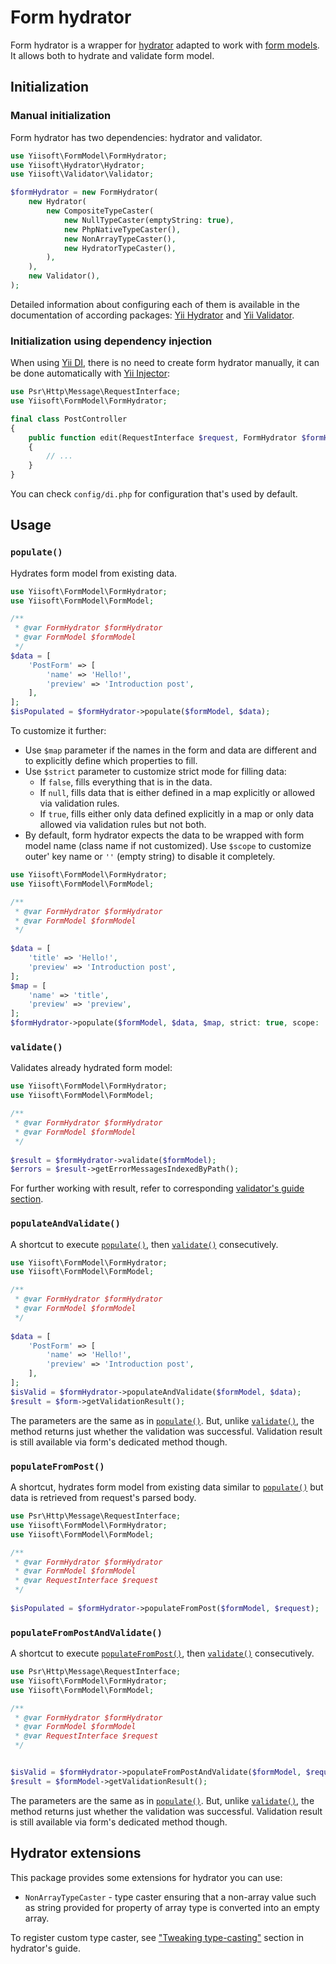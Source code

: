# Form hydrator

Form hydrator is a wrapper for [hydrator](https://github.com/yiisoft/hydrator) adapted to work with 
[form models](form-model.md). It allows both to hydrate and validate form model.

## Initialization

### Manual initialization

Form hydrator has two dependencies: hydrator and validator.

```php
use Yiisoft\FormModel\FormHydrator;
use Yiisoft\Hydrator\Hydrator;
use Yiisoft\Validator\Validator;

$formHydrator = new FormHydrator(
    new Hydrator(
        new CompositeTypeCaster(
            new NullTypeCaster(emptyString: true),
            new PhpNativeTypeCaster(),
            new NonArrayTypeCaster(),
            new HydratorTypeCaster(),
        ),
    ),
    new Validator(),
);
```

Detailed information about configuring each of them is available in the documentation of according packages:
[Yii Hydrator](https://github.com/yiisoft/hydrator) and [Yii Validator](https://github.com/yiisoft/validator).

### Initialization using dependency injection

When using [Yii DI](https://github.com/yiisoft/di), there is no need to create form hydrator manually, it can be done
automatically with [Yii Injector](https://github.com/yiisoft/injector):

```php
use Psr\Http\Message\RequestInterface;
use Yiisoft\FormModel\FormHydrator;

final class PostController 
{
    public function edit(RequestInterface $request, FormHydrator $formHydrator): ResponseInterface
    {
        // ...
    }
}
```

You can check `config/di.php` for configuration that's used by default.

## Usage

### `populate()`

Hydrates form model from existing data.

```php
use Yiisoft\FormModel\FormHydrator;
use Yiisoft\FormModel\FormModel;

/** 
 * @var FormHydrator $formHydrator
 * @var FormModel $formModel 
 */
$data = [
    'PostForm' => [
        'name' => 'Hello!',
        'preview' => 'Introduction post',
    ],
];
$isPopulated = $formHydrator->populate($formModel, $data);
```

To customize it further:

- Use `$map` parameter if the names in the form and data are different and to explicitly define which properties to 
fill. 
- Use `$strict` parameter to customize strict mode for filling data:
  - If `false`, fills everything that is in the data.
  - If `null`, fills data that is either defined in a map explicitly or allowed via validation rules.
  - If `true`, fills either only data defined explicitly in a map or only data allowed via validation rules but not 
  both.
- By default, form hydrator expects the data to be wrapped with form model name (class name if not customized). Use 
`$scope` to customize outer' key name or `''` (empty string) to disable it completely.

```php
use Yiisoft\FormModel\FormHydrator;
use Yiisoft\FormModel\FormModel;

/** 
 * @var FormHydrator $formHydrator
 * @var FormModel $formModel 
 */
 
$data = [
    'title' => 'Hello!',
    'preview' => 'Introduction post',
];
$map = [
    'name' => 'title',
    'preview' => 'preview',
];
$formHydrator->populate($formModel, $data, $map, strict: true, scope: '');
```

### `validate()`

Validates already hydrated form model:

```php
use Yiisoft\FormModel\FormHydrator;
use Yiisoft\FormModel\FormModel;

/** 
 * @var FormHydrator $formHydrator
 * @var FormModel $formModel 
 */
 
$result = $formHydrator->validate($formModel);
$errors = $result->getErrorMessagesIndexedByPath();
```

For further working with result, refer to corresponding 
[validator's guide section](https://github.com/yiisoft/validator/blob/master/docs/guide/en/result.md).

### `populateAndValidate()`

A shortcut to execute [`populate()`](#populate), then [`validate()`](#validate) consecutively.

```php
use Yiisoft\FormModel\FormHydrator;
use Yiisoft\FormModel\FormModel;

/** 
 * @var FormHydrator $formHydrator
 * @var FormModel $formModel 
 */
 
$data = [
    'PostForm' => [
        'name' => 'Hello!',
        'preview' => 'Introduction post',
    ],
];
$isValid = $formHydrator->populateAndValidate($formModel, $data);
$result = $form->getValidationResult();
```

The parameters are the same as in [`populate()`](#populate). But, unlike [`validate()`](#validate), the method returns 
just whether the validation was successful. Validation result is still available via form's dedicated method though.

### `populateFromPost()`

A shortcut, hydrates form model from existing data similar to [`populate()`](#populate) but data is retrieved from 
request's parsed body. 

```php
use Psr\Http\Message\RequestInterface;
use Yiisoft\FormModel\FormHydrator;
use Yiisoft\FormModel\FormModel;

/** 
 * @var FormHydrator $formHydrator
 * @var FormModel $formModel
 * @var RequestInterface $request 
 */
 
$isPopulated = $formHydrator->populateFromPost($formModel, $request);
```

### `populateFromPostAndValidate()`

A shortcut to execute [`populateFromPost()`](#populatefrompost), then [`validate()`](#validate) consecutively.

```php
use Psr\Http\Message\RequestInterface;
use Yiisoft\FormModel\FormHydrator;
use Yiisoft\FormModel\FormModel;

/** 
 * @var FormHydrator $formHydrator
 * @var FormModel $formModel
 * @var RequestInterface $request 
 */


$isValid = $formHydrator->populateFromPostAndValidate($formModel, $request);
$result = $formModel->getValidationResult();
```

The parameters are the same as in [`populate()`](#populate). But, unlike [`validate()`](#validate), the method returns
just whether the validation was successful. Validation result is still available via form's dedicated method though.

## Hydrator extensions

This package provides some extensions for hydrator you can use:

- `NonArrayTypeCaster` - type caster ensuring that a non-array value such as string provided for property of array type 
is converted into an empty array.

To register custom type caster, see 
["Tweaking type-casting"](https://github.com/yiisoft/hydrator/blob/master/docs/guide/en/typecasting.md#tweaking-type-casting)
section in hydrator's guide.
